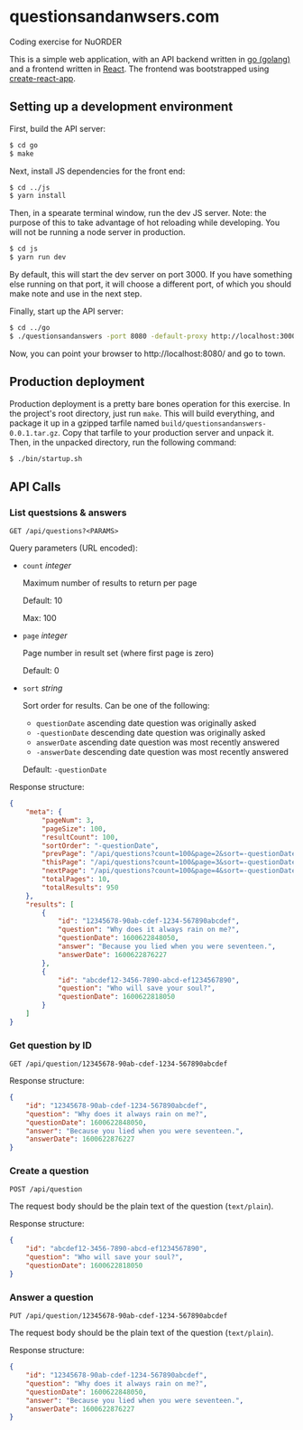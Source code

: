 # questionsandanwsers.com

Coding exercise for NuORDER

This is a simple web application, with an API backend written in [go (golang)](https://golang.org/) and a frontend written in [React](https://reactjs.org/).  The frontend was bootstrapped using [create-react-app](https://github.com/facebook/create-react-app).

## Setting up a development environment

First, build the API server:

```sh
$ cd go
$ make
```

Next, install JS dependencies for the front end:

```sh
$ cd ../js
$ yarn install
```

Then, in a spearate terminal window, run the dev JS server. Note: the purpose of this to take advantage of hot reloading while developing. You will not be running a node server in production.

```sh
$ cd js
$ yarn run dev
```

By default, this will start the dev server on port 3000. If you have something else running on that port, it will choose a different port, of which you should make note and use in the next step.

Finally, start up the API server:

```sh
$ cd ../go
$ ./questionsandanswers -port 8080 -default-proxy http://localhost:3000/
```

Now, you can point your browser to http://localhost:8080/ and go to town.

## Production deployment

Production deployment is a pretty bare bones operation for this exercise.  In the project's root directory, just run `make`. This will build everything, and package it up in a gzipped tarfile named `build/questionsandanswers-0.0.1.tar.gz`. Copy that tarfile to your production server and unpack it. Then, in the unpacked directory, run the following command:

```sh
$ ./bin/startup.sh
```

## API Calls

### List questsions & answers

```
GET /api/questions?<PARAMS>
```

Query parameters (URL encoded):

* `count` _integer_

  Maximum number of results to return per page

  Default: 10

  Max: 100

* `page` _integer_

  Page number in result set (where first page is zero)

  Default: 0

* `sort` _string_

  Sort order for results. Can be one of the following:

  * `questionDate` ascending date question was originally asked
  * `-questionDate` descending date question was originally asked
  * `answerDate` ascending date question was most recently answered
  * `-answerDate` descending date question was most recently answered

  Default: `-questionDate`

Response structure:

```json
{
    "meta": {
        "pageNum": 3,
        "pageSize": 100,
        "resultCount": 100,
        "sortOrder": "-questionDate",
        "prevPage": "/api/questions?count=100&page=2&sort=-questionDate",
        "thisPage": "/api/questions?count=100&page=3&sort=-questionDate",
        "nextPage": "/api/questions?count=100&page=4&sort=-questionDate",
        "totalPages": 10,
        "totalResults": 950
    },
    "results": [
        {
            "id": "12345678-90ab-cdef-1234-567890abcdef",
            "question": "Why does it always rain on me?",
            "questionDate": 1600622848050,
            "answer": "Because you lied when you were seventeen.",
            "answerDate": 1600622876227
        },
        {
            "id": "abcdef12-3456-7890-abcd-ef1234567890",
            "question": "Who will save your soul?",
            "questionDate": 1600622818050
        }
    ]
}
```

### Get question by ID

```
GET /api/question/12345678-90ab-cdef-1234-567890abcdef
```

Response structure:

```json
{
    "id": "12345678-90ab-cdef-1234-567890abcdef",
    "question": "Why does it always rain on me?",
    "questionDate": 1600622848050,
    "answer": "Because you lied when you were seventeen.",
    "answerDate": 1600622876227
}
```

### Create a question

```
POST /api/question
```

The request body should be the plain text of the question (`text/plain`).

Response structure:

```json
{
    "id": "abcdef12-3456-7890-abcd-ef1234567890",
    "question": "Who will save your soul?",
    "questionDate": 1600622818050
}
```

### Answer a question

```
PUT /api/question/12345678-90ab-cdef-1234-567890abcdef
```

The request body should be the plain text of the question (`text/plain`).

Response structure:

```json
{
    "id": "12345678-90ab-cdef-1234-567890abcdef",
    "question": "Why does it always rain on me?",
    "questionDate": 1600622848050,
    "answer": "Because you lied when you were seventeen.",
    "answerDate": 1600622876227
}
```
